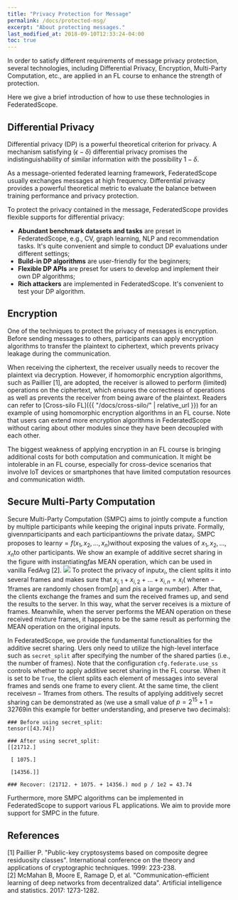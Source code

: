 ```yaml
---
title: "Privacy Protection for Message"
permalink: /docs/protected-msg/
excerpt: "About protecting messages."
last_modified_at: 2018-09-10T12:33:24-04:00
toc: true
---
```


In order to satisfy different requirements of message privacy protection,  several technologies, including Differential Privacy, Encryption, Multi-Party Computation, etc., are applied in an FL course to enhance the strength of protection.

Here we give a brief introduction of how to use these technologies in FederatedScope.

## Differential Privacy

Differential privacy (DP) is a powerful theoretical criterion for privacy. A mechanism satisfying $(\epsilon-\delta)$ differential privacy promises the indistinguishability of similar information with the possibility $1-\delta$. 

As a message-oriented federated learning framework, FederatedScope usually exchanges messages at high frequency. Differential privacy provides a powerful theoretical metric to evaluate the balance between training performance and privacy protection. 

To protect the privacy contained in the message, FederatedScope provides flexible supports for differential privacy:

- **Abundant benchmark datasets and tasks** are preset in FederatedScope, e.g., CV, graph learning, NLP and recommendation tasks. It's quite convenient and simple to conduct DP evaluations under different settings;
- **Build-in DP algorithms** are user-friendly for the beginners; 
- **Flexible DP APIs** are preset for users to develop and implement their own DP algorithms; 
- **Rich attackers** are implemented in FederatedScope. It's convenient to test your DP algorithm.

## Encryption

One of the techniques to protect the privacy of messages is encryption. Before sending messages to others, participants can apply encryption algorithms to transfer the plaintext to ciphertext, which prevents privacy leakage during the communication. 

When receiving the ciphertext, the receiver usually needs to recover the plaintext via decryption. However, if homomorphic encryption algorithms, such as Paillier [1], are adopted, the receiver is allowed to perform (limited) operations on the ciphertext, which ensures the correctness of operations as well as prevents the receiver from being aware of the plaintext. 
Readers can refer to [Cross-silo FL]({{ "/docs/cross-silo/" | relative_url }}) for an example of using homomorphic encryption algorithms in an FL course. Note that users can extend more encryption algorithms in FederatedScope without caring about other modules since they have been decoupled with each other.

The biggest weakness of applying encryption in an FL course is bringing additional costs for both computation and communication. It might be intolerable in an FL course, especially for cross-device scenarios that involve IoT devices or smartphones that have limited computation resources and communication width.

## Secure Multi-Party Computation

Secure Multi-Party Computation (SMPC) aims to jointly compute a function by multiple participants while keeping the original inputs private. Formally, given$n$participants and each participant$i$owns the private data$x_i$. SMPC proposes to learn$y=f(x_1, x_2, ..., x_n)$without exposing the values of $x_1, x_2, ..., x_n$to other participants.
We show an example of additive secret sharing in the figure with instantiating$f$as MEAN operation, which can be used in vanilla FedAvg [2]. 
![](https://img.alicdn.com/imgextra/i4/O1CN01H7022d1UAVnc1wCt3_!!6000000002477-0-tps-2009-659.jpg)
To protect the privacy of input$x_i$, the client splits it into several frames and makes sure that $x_{i,1} + x_{i,2}+ ... + x_{i,n}=x_i$( where$n-1$frames are randomly chosen from$[p]$ and $p$is a large number). After that, the clients exchange the frames and sum the received frames up, and send the results to the server. In this way, what the server receives is a mixture of frames. Meanwhile, when the server performs the MEAN operation on these received mixture frames, it happens to be the same result as performing the MEAN operation on the original inputs. 

In FederatedScope, we provide the fundamental functionalities for the additive secret sharing.  Uers only need to utilize the high-level interface such as `secret_split` after specifying the number of the shared parties (i.e., the number of frames). 
Note that the configuration `cfg.federate.use_ss` controls whether to apply additive secret sharing in the FL course. When it is set to be `True`, the client splits each element of messages into several frames and sends one frame to every client. At the same time, the client receives$n-1$frames from others. The results of applying additively secret sharing can be demonstrated as (we use a small value of $p=2^{15}+1=32769$in this example for better understanding, and preserve two decimals):

```
### Before using secret_split:
tensor([43.74])

### After using secret_split:
[[21712.]

 [ 1075.]

 [14356.]]
 
### Recover: (21712. + 1075. + 14356.) mod p / 1e2 = 43.74
```

Furthermore, more SMPC algorithms can be implemented in FederatedScope to support various FL applications. We aim to provide more support for SMPC in the future.

## References

[1] Paillier P. "Public-key cryptosystems based on composite degree residuosity classes". International conference on the theory and applications of cryptographic techniques. 1999: 223-238.  
[2] McMahan B, Moore E, Ramage D, et al. "Communication-efficient learning of deep networks from decentralized data". Artificial intelligence and statistics. 2017: 1273-1282.